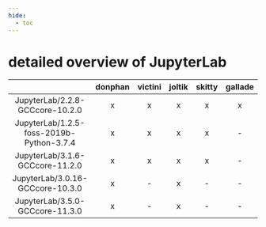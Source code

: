 ```yaml
---
hide:
  - toc
---
```


detailed overview of JupyterLab
===============================

| |donphan|victini|joltik|skitty|gallade|accelgor|swalot|doduo|
| :---: | :---: | :---: | :---: | :---: | :---: | :---: | :---: | :---: |
|JupyterLab/2.2.8-GCCcore-10.2.0|x|x|x|x|x|x|x|x|
|JupyterLab/1.2.5-foss-2019b-Python-3.7.4|x|x|x|x|-|-|x|x|
|JupyterLab/3.1.6-GCCcore-11.2.0|x|x|x|x|-|x|x|x|
|JupyterLab/3.0.16-GCCcore-10.3.0|x|-|x|-|-|x|-|-|
|JupyterLab/3.5.0-GCCcore-11.3.0|x|-|x|-|-|-|-|-|
